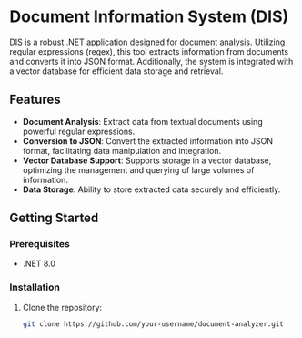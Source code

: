 # Document Information System (DIS)

DIS is a robust .NET application designed for document analysis. Utilizing regular expressions (regex), this tool extracts information from documents and converts it into JSON format. Additionally, the system is integrated with a vector database for efficient data storage and retrieval.

## Features

- **Document Analysis**: Extract data from textual documents using powerful regular expressions.
- **Conversion to JSON**: Convert the extracted information into JSON format, facilitating data manipulation and integration.
- **Vector Database Support**: Supports storage in a vector database, optimizing the management and querying of large volumes of information.
- **Data Storage**: Ability to store extracted data securely and efficiently.

## Getting Started

### Prerequisites

- .NET 8.0 

### Installation

1. Clone the repository:
   ```bash
   git clone https://github.com/your-username/document-analyzer.git
